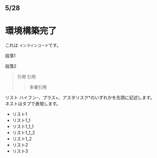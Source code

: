 ## 5/28
# 環境構築完了



これは `インラインコード`です。

段落1

段落2
> 引用
> 引用
>> 多重引用

リスト
ハイフン-、プラス+、アスタリスク*のいずれかを先頭に記述します。
ネストはタブで表現します。

- リスト1
- リスト1_1
- リスト1_1_1
- リスト1_1_2
- リスト1_2
- リスト2
- リスト3